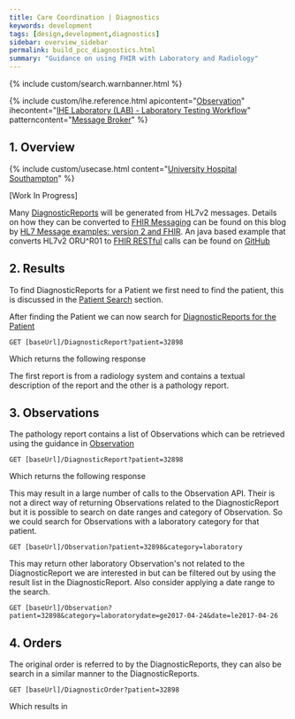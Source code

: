 ```yaml
---
title: Care Coordination | Diagnostics
keywords: development
tags: [design,development,diagnostics]
sidebar: overview_sidebar
permalink: build_pcc_diagnostics.html
summary: "Guidance on using FHIR with Laboratory and Radiology"
---
```


{% include custom/search.warnbanner.html %}

{% include custom/ihe.reference.html apicontent="[Observation](api_diagnostics_observation.html)" ihecontent="[IHE Laboratory (LAB) - Laboratory Testing Workflow](http://www.ihe.net/uploadedFiles/Documents/Laboratory/IHE_LAB_TF_Vol1.pdf)" patterncontent="[Message Broker](https://developer.nhs.uk/library/architecture/integration-patterns/message-broker/)" %}

## 1. Overview ##

{% include custom/usecase.html content="[University Hospital Southampton](engage_poc_uhscc.html)" %}

[Work In Progress]

Many [DiagnosticReports](http://hl7.org/fhir/DSTU2/diagnosticreport.html) will be generated from HL7v2 messages. Details on how they can be converted to [FHIR Messaging](design_exchange_patterns.html#3-messaging) can be found on this blog by [HL7 Message examples: version 2 and FHIR](http://ringholm.com/docs/04350_mapping_HL7v2_FHIR.htm). An java based example that converts HL7v2 ORU^R01 to [FHIR RESTful](design_exchange_patterns.html#2-restful-api) calls can be found on [GitHub](https://github.com/nhsconnect/careconnect-java-examples/tree/master/UHSH7v2Diagnostics)

## 2. Results ##

To find DiagnosticReports for a Patient we first need to find the patient, this is discussed in the [Patient Search](build_patient_search.html) section.

After finding the Patient we can now search for [DiagnosticReports for the Patient](api_diagnostics_diagnosticreport.html#patient)

```
GET [baseUrl]/DiagnosticReport?patient=32898
```

Which returns the following response

<script src="https://gist.github.com/KevinMayfield/f0fabda1a3464cdc940ca29b61cda41e.js"></script>

The first report is from a radiology system and contains a textual description of the report and the other is a pathology report.

## 3. Observations ##

The pathology report contains a list of Observations which can be retrieved using the guidance in [Observation](api_diagnostics_observation.html)

```
GET [baseUrl]/DiagnosticReport?patient=32898
```

Which returns the following response

<script src="https://gist.github.com/KevinMayfield/30b192d3dc590ade1e4b21a840ad7eb2.js"></script>

This may result in a large number of calls to the Observation API. Their is not a direct way of returning Observations related to the DiagnosticReport but it is possible to search on date ranges and category of Observation. So we could search for Observations with a laboratory category for that patient.

```
GET [baseUrl]/Observation?patient=32898&category=laboratory
```

This may return other laboratory Observation's not related to the DiagnosticReport we are interested in but can be filtered out by using the result list in the DiagnosticReport. Also consider applying a date range to the search.

```
GET [baseUrl]/Observation?patient=32898&category=laboratorydate=ge2017-04-24&date=le2017-04-26
```


## 4. Orders ##

The original order is referred to by the DiagnosticReports, they can also be search in a similar manner to the DiagnosticReports.

```
GET [baseUrl]/DiagnosticOrder?patient=32898
```

Which results in

<script src="https://gist.github.com/KevinMayfield/0d227ba79b2edec0dd0de36042885071.js"></script>

